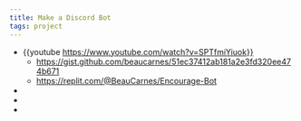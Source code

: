 ```yaml
---
title: Make a Discord Bot
tags: project
---
```


- {{youtube https://www.youtube.com/watch?v=SPTfmiYiuok}}
	- https://gist.github.com/beaucarnes/51ec37412ab181a2e3fd320ee474b671
	- https://replit.com/@BeauCarnes/Encourage-Bot
-
-
-